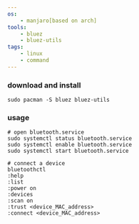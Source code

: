 ```yaml
---
os:
    - manjaro[based on arch]
tools:
    - bluez
    - bluez-utils
tags:
    - linux
    - command
---
```


### download and install

```shell
sudo pacman -S bluez bluez-utils
```

### usage

```shell
# open bluetooth.service
sudo systemctl status bluetooth.service
sudo systemctl enable bluetooth.service
sudo systemctl start bluetooth.service
```

```shell
# connect a device
bluetoothctl
:help
:list
:power on
:devices
:scan on
:trust <device_MAC_address>
:connect <device_MAC_address>
```

